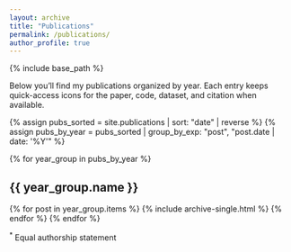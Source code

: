 ```yaml
---
layout: archive
title: "Publications"
permalink: /publications/
author_profile: true
---
```


{% include base_path %}

<div class="about-content">
  <p>
    Below you’ll find my publications organized by year. Each entry keeps quick-access icons for
    the paper, code, dataset, and citation when available.
  </p>
</div>

{% assign pubs_sorted = site.publications | sort: "date" | reverse %}
{% assign pubs_by_year = pubs_sorted | group_by_exp: "post", "post.date | date: '%Y'" %}

{% for year_group in pubs_by_year %}
  <h2 class="archive__subtitle">{{ year_group.name }}</h2>

  {% for post in year_group.items %}
    {% include archive-single.html %}
  {% endfor %}
{% endfor %}

<sup>*</sup> Equal authorship statement


